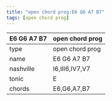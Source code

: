 ```yaml
---
title: "open chord prog:E6 G6 A7 B7"
tags: [open chord prog]
---
```


|E6 G6 A7 B7|open chord prog|
|---|---|
|type|open chord prog|
|name|E6 G6 A7 B7|
|nashville|I6,III6,IV7,V7|
|tonic|E|
|chords|E6,G6,A7,B7|



